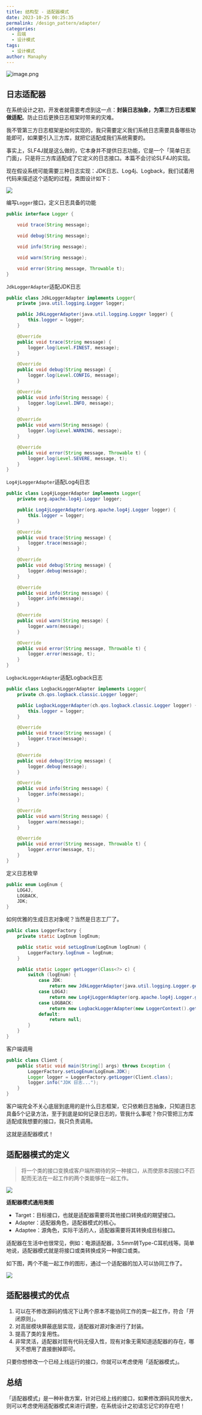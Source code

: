 ```yaml
---
title: 结构型 - 适配器模式
date: 2023-10-25 00:25:35
permalink: /design_pattern/adapter/
categories:
  - 后端
  - 设计模式
tags:
  - 设计模式
author: Manaphy
---
```

![image.png](./assets/Y4MM59.png)
## 日志适配器
在系统设计之初，开发者就需要考虑到这一点：**封装日志抽象，为第三方日志框架做适配**。防止日后更换日志框架时带来的灾难。

我不管第三方日志框架是如何实现的，我只需要定义我们系统日志需要具备哪些功能即可，如果要引入三方库，就把它适配成我们系统需要的。

事实上，SLF4J就是这么做的，它本身并不提供日志功能，它是一个「简单日志门面」，只是将三方库适配成了它定义的日志接口。本篇不会讨论SLF4J的实现。

现在假设系统可能需要三种日志实现：JDK日志、Log4j、Logback，我们试着用代码来描述这个适配的过程，类图设计如下：

<img src="./assets/1qRpd3.png" />

编写`Logger`接口，定义日志具备的功能

```java
public interface Logger {

	void trace(String message);

	void debug(String message);

	void info(String message);

	void warn(String message);

	void error(String message, Throwable t);
}
```
`JdkLoggerAdapter`适配JDK日志
```java
public class JdkLoggerAdapter implements Logger{
	private java.util.logging.Logger logger;

	public JdkLoggerAdapter(java.util.logging.Logger logger) {
		this.logger = logger;
	}

	@Override
	public void trace(String message) {
		logger.log(Level.FINEST, message);
	}

	@Override
	public void debug(String message) {
		logger.log(Level.CONFIG, message);
	}

	@Override
	public void info(String message) {
		logger.log(Level.INFO, message);
	}

	@Override
	public void warn(String message) {
		logger.log(Level.WARNING, message);
	}

	@Override
	public void error(String message, Throwable t) {
		logger.log(Level.SEVERE, message, t);
	}
}
```
`Log4jLoggerAdapter`适配Log4j日志
```java
public class Log4jLoggerAdapter implements Logger{
	private org.apache.log4j.Logger logger;

	public Log4jLoggerAdapter(org.apache.log4j.Logger logger) {
		this.logger = logger;
	}

	@Override
	public void trace(String message) {
		logger.trace(message);
	}

	@Override
	public void debug(String message) {
		logger.debug(message);
	}

	@Override
	public void info(String message) {
		logger.info(message);
	}

	@Override
	public void warn(String message) {
		logger.warn(message);
	}

	@Override
	public void error(String message, Throwable t) {
		logger.error(message, t);
	}
}
```
`LogbackLoggerAdapter`适配Logback日志
```java
public class LogbackLoggerAdapter implements Logger{
	private ch.qos.logback.classic.Logger logger;

	public LogbackLoggerAdapter(ch.qos.logback.classic.Logger logger) {
		this.logger = logger;
	}

	@Override
	public void trace(String message) {
		logger.trace(message);
	}

	@Override
	public void debug(String message) {
		logger.debug(message);
	}

	@Override
	public void info(String message) {
		logger.info(message);
	}

	@Override
	public void warn(String message) {
		logger.warn(message);
	}

	@Override
	public void error(String message, Throwable t) {
		logger.error(message, t);
	}
}
```
定义日志枚举
```java
public enum LogEnum {
	LOG4J,
	LOGBACK,
	JDK;
}
```
如何优雅的生成日志对象呢？当然是日志工厂了。
```java
public class LoggerFactory {
	private static LogEnum logEnum;

	public static void setLogEnum(LogEnum logEnum) {
		LoggerFactory.logEnum = logEnum;
	}

	public static Logger getLogger(Class<?> c) {
		switch (logEnum) {
			case JDK:
				return new JdkLoggerAdapter(java.util.logging.Logger.getLogger(c.getName()));
			case LOG4J:
				return new Log4jLoggerAdapter(org.apache.log4j.Logger.getLogger(c));
			case LOGBACK:
				return new LogbackLoggerAdapter(new LoggerContext().getLogger(c));
			default:
				return null;
		}
	}
}
```
客户端调用
```java
public class Client {
	public static void main(String[] args) throws Exception {
		LoggerFactory.setLogEnum(LogEnum.JDK);
		Logger logger = LoggerFactory.getLogger(Client.class);
		logger.info("JDK 日志...");
	}
}
```
客户端完全不关心底层到底用的是什么日志框架，它只依赖日志抽象，只知道日志具备5个记录方法，至于到底是如何记录日志的，管我什么事呢？你只管把三方库适配成我想要的接口，我只负责调用。

这就是适配器模式！

## 适配器模式的定义
> 将一个类的接口变换成客户端所期待的另一种接口，从而使原本因接口不匹配而无法在一起工作的两个类能够在一起工作。

![](./assets/7NXE3g.png)

**适配器模式通用类图**

- Target：目标接口，也就是适配器需要将其他接口转换成的期望接口。
- Adapter：适配器角色，适配器模式的核心。
- Adaptee：源角色，实际干活的人，适配器需要将其转换成目标接口。

适配器在生活中也很常见，例如：电源适配器，3.5mm转Type-C耳机线等。简单地说，适配器模式就是将接口或类转换成另一种接口或类。

如下图，两个不能一起工作的图形，通过一个适配器的加入可以协同工作了。

![](./assets/01Wh3h.png)
## 适配器模式的优点

1. 可以在不修改源码的情况下让两个原本不能协同工作的类一起工作，符合「开闭原则」。
2. 对高层模块屏蔽底层实现，适配器对源对象进行了封装。
3. 提高了类的复用性。
4. 非常灵活，适配器对现有代码无侵入性，现有对象无需知道适配器的存在，哪天不想用了直接删掉即可。

只要你想修改一个已经上线运行的接口，你就可以考虑使用「适配器模式」。
## 总结
「适配器模式」是一种补救方案，针对已经上线的接口，如果修改源码风险很大，则可以考虑使用适配器模式来进行调整，在系统设计之初请忘记它的存在吧！
